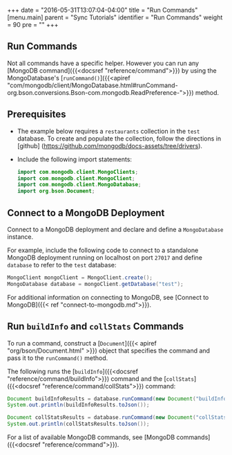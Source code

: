 +++
date = "2016-05-31T13:07:04-04:00"
title = "Run Commands"
[menu.main]
parent = "Sync Tutorials"
identifier = "Run Commands"
weight = 90
pre = "<i class='fa'></i>"
+++

## Run Commands

Not all commands have a specific helper. However you can run any [MongoDB command]({{<docsref "reference/command">}}) by using the MongoDatabase's [`runCommand()`]({{<apiref "com/mongodb/client/MongoDatabase.html#runCommand-org.bson.conversions.Bson-com.mongodb.ReadPreference-">}}) method.

## Prerequisites

- The example below requires a `restaurants` collection in the `test` database. To create and populate the collection, follow the directions in [github] (https://github.com/mongodb/docs-assets/tree/drivers).

- Include the following import statements:

     ```java
     import com.mongodb.client.MongoClients;
     import com.mongodb.client.MongoClient;
     import com.mongodb.client.MongoDatabase;
     import org.bson.Document;
     ```

## Connect to a MongoDB Deployment

Connect to a MongoDB deployment and declare and define a `MongoDatabase` instance.

For example, include the following code to connect to a standalone MongoDB deployment running on localhost on port `27017` and define `database` to refer to the `test` database:

```java
MongoClient mongoClient = MongoClient.create();
MongoDatabase database = mongoClient.getDatabase("test");
```

For additional information on connecting to MongoDB, see [Connect to MongoDB]({{< ref "connect-to-mongodb.md">}}).

## Run `buildInfo` and `collStats` Commands

To run a command, construct a [`Document`]({{< apiref "org/bson/Document.html" >}})
object that specifies the command and pass it to the `runCommand()` method.

The following runs the [`buildInfo`]({{<docsref "reference/command/buildInfo">}}) command and the [`collStats`]({{<docsref "reference/command/collStats">}}) command:

```java
Document buildInfoResults = database.runCommand(new Document("buildInfo", 1));
System.out.println(buildInfoResults.toJson());

Document collStatsResults = database.runCommand(new Document("collStats", "restaurants"));
System.out.println(collStatsResults.toJson());
```

For a list of available MongoDB commands, see [MongoDB commands]({{<docsref "reference/command">}}).
